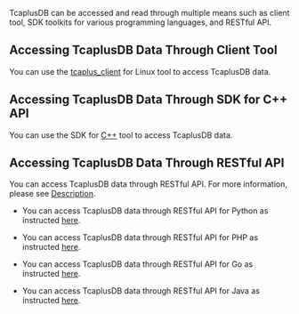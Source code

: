 ﻿TcaplusDB can be accessed and read through multiple means such as client tool, SDK toolkits for various programming languages, and RESTful API.

## Accessing TcaplusDB Data Through Client Tool
You can use the [tcaplus_client](https://intl.cloud.tencent.com/document/product/1016/37719) for Linux tool to access TcaplusDB data.

## Accessing TcaplusDB Data Through SDK for C++ API
You can use the SDK for [C++](https://intl.cloud.tencent.com/document/product/1016/30289) tool to access TcaplusDB data.

## Accessing TcaplusDB Data Through RESTful API
You can access TcaplusDB data through RESTful API. For more information, please see [Description](https://intl.cloud.tencent.com/document/product/1016/37721).

- You can access TcaplusDB data through RESTful API for Python as instructed [here](https://intl.cloud.tencent.com/document/product/1016/37725).

- You can access TcaplusDB data through RESTful API for PHP as instructed [here](https://intl.cloud.tencent.com/document/product/1016/37724).

- You can access TcaplusDB data through RESTful API for Go as instructed [here](https://intl.cloud.tencent.com/document/product/1016/37722).

- You can access TcaplusDB data through RESTful API for Java as instructed [here](https://intl.cloud.tencent.com/document/product/1016/37722).